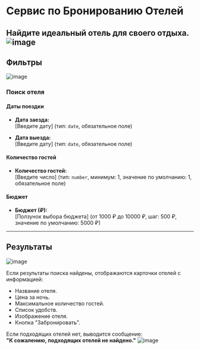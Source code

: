 
# Сервис по Бронированию Отелей

Найдите идеальный отель для своего отдыха.
![image](https://github.com/user-attachments/assets/8e07d644-9bcd-4ba1-8f3c-66f50b5966b0)
---

## Фильтры
![image](https://github.com/user-attachments/assets/4491d21b-d33c-4ee2-85c2-e0b9376ca909)

### Поиск отеля

#### Даты поездки

- **Дата заезда:**  
  [Введите дату] (тип: `date`, обязательное поле)

- **Дата выезда:**  
  [Введите дату] (тип: `date`, обязательное поле)

#### Количество гостей

- **Количество гостей:**  
  [Введите число] (тип: `number`, минимум: 1, значение по умолчанию: 1, обязательное поле)

#### Бюджет

- **Бюджет (₽):**  
  [Ползунок выбора бюджета] (от 1000 ₽ до 10000 ₽, шаг: 500 ₽, значение по умолчанию: 5000 ₽)

---

## Результаты

![image](https://github.com/user-attachments/assets/cd8899eb-956e-4492-aa61-67ee6775725c)  

Если результаты поиска найдены, отображаются карточки отелей с информацией:

- Название отеля.
- Цена за ночь.
- Максимальное количество гостей.
- Список удобств.
- Изображение отеля.
- Кнопка "Забронировать".

Если подходящих отелей нет, выводится сообщение:  
**"К сожалению, подходящих отелей не найдено."**
![image](https://github.com/user-attachments/assets/725d7b00-26d8-45ac-946b-3c25ae5d938a)

